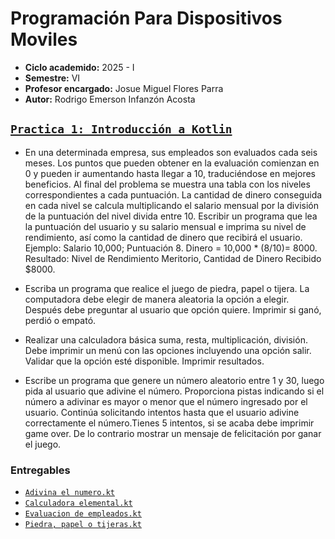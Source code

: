 # Programación Para Dispositivos Moviles
- **Ciclo academido:** 2025 - I
- **Semestre:** VI
- **Profesor encargado:** Josue Miguel Flores Parra
- **Autor:** Rodrigo Emerson Infanzón Acosta

## [`Practica 1: Introducción a Kotlin`](https://github.com/RodrigoStranger/dispositivos-moviles-25-1/tree/main/Practica%201%20-%20Introduccion%20a%20Kotlin)

- En una determinada empresa, sus empleados son evaluados cada seis meses. Los puntos que pueden obtener en la evaluación comienzan en 0 y pueden ir aumentando hasta llegar a 10, traduciéndose en mejores beneficios. Al final del problema se muestra una tabla con los niveles correspondientes a cada puntuación. La cantidad de dinero conseguida en cada nivel  se calcula multiplicando el salario mensual por la  división de la puntuación del nivel divida entre 10. Escribir un programa que lea la puntuación del usuario y su salario mensual e imprima su nivel de rendimiento, así como la cantidad de dinero que recibirá el usuario. Ejemplo: Salario 10,000; Puntuación 8. Dinero = 10,000 * (8/10)= 8000. Resultado: Nivel de Rendimiento Meritorio, Cantidad de Dinero Recibido $8000. 

- Escriba un programa que realice el juego de piedra, papel o tijera. La computadora debe elegir de manera aleatoria la opción a elegir. Después debe preguntar al usuario que opción quiere. Imprimir si ganó, perdió o empató.

- Realizar una calculadora  básica suma, resta, multiplicación, división. Debe imprimir un menú con las opciones incluyendo una opción salir. Validar que la opción esté disponible. Imprimir resultados.

- Escribe un programa que genere un número aleatorio entre 1 y 30, luego pida al usuario que adivine el número. Proporciona pistas indicando si el número a adivinar es mayor o menor que el número ingresado por el usuario. Continúa solicitando intentos hasta que el usuario adivine correctamente el número.Tienes 5 intentos, si se acaba debe imprimir game over. De lo contrario mostrar un mensaje de felicitación por ganar el juego.

### Entregables

- [`Adivina el numero.kt`](https://github.com/RodrigoStranger/dispositivos-moviles-25-1/blob/main/Practica%201%20-%20Introduccion%20a%20Kotlin/Adivina%20el%20numero.kt)
- [`Calculadora elemental.kt`](https://github.com/RodrigoStranger/dispositivos-moviles-25-1/blob/main/Practica%201%20-%20Introduccion%20a%20Kotlin/Calculadora%20elemental.kt)
- [`Evaluacion de empleados.kt`](https://github.com/RodrigoStranger/dispositivos-moviles-25-1/blob/main/Practica%201%20-%20Introduccion%20a%20Kotlin/Evaluacion%20de%20empleados.kt)
- [`Piedra, papel o tijeras.kt`](https://github.com/RodrigoStranger/dispositivos-moviles-25-1/blob/main/Practica%201%20-%20Introduccion%20a%20Kotlin/Piedra%2C%20papel%20o%20tijeras.kt)
